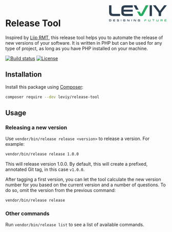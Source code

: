 <img src="docs/leviy-logo.png" alt="LEVIY logo" align="right" />

# Release Tool

Inspired by [Liip RMT](https://github.com/liip/RMT), this release tool helps you
to automate the release of new versions of your software. It is written in PHP
but can be used for any type of project, as long as you have PHP installed on
your machine.

[![Build status](https://img.shields.io/travis/leviy/release-tool.svg)](https://travis-ci.com/leviy/release-tool)
[![License](https://img.shields.io/github/license/leviy/release-tool.svg)](https://github.com/leviy/release-tool/blob/master/LICENSE.txt)

## Installation

Install this package using [Composer](https://getcomposer.org/):

```bash
composer require --dev leviy/release-tool
```

## Usage

### Releasing a new version

Use ```vendor/bin/release release <version>``` to release a version. For example:

```bash
vendor/bin/release release 1.0.0
```

This will release version 1.0.0. By default, this will create a prefixed,
annotated Git tag, in this case `v1.0.0`.

After tagging a first version, you can let the tool calculate the new version
number for you based on the current version and a number of questions. To do so,
omit the version from the previous command:

```bash
vendor/bin/release release
```

### Other commands

Run ```vendor/bin/release list``` to see a list of available commands.

